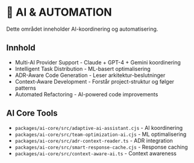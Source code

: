 # 🤖 AI & AUTOMATION

Dette området inneholder AI-koordinering og automatisering.

## Innhold
- Multi-AI Provider Support - Claude + GPT-4 + Gemini koordinering
- Intelligent Task Distribution - ML-basert optimalisering
- ADR-Aware Code Generation - Leser arkitektur-beslutninger
- Context-Aware Development - Forstår project-struktur og følger patterns
- Automated Refactoring - AI-powered code improvements

## AI Core Tools
- `packages/ai-core/src/adaptive-ai-assistant.cjs` - AI koordinering
- `packages/ai-core/src/team-optimization-ai.cjs` - ML optimalisering
- `packages/ai-core/src/adr-context-reader.ts` - ADR integration
- `packages/ai-core/src/smart-response-cache.cjs` - Response caching
- `packages/ai-core/src/context-aware-ai.ts` - Context awareness